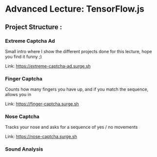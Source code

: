 # Advanced Lecture: TensorFlow.js

## Project Structure :

### Extreme Captcha Ad
Small intro where I show the different projects done for this lecture, hope you find it funny ;)

Link: https://extreme-captcha-ad.surge.sh

### Finger Captcha
Counts how many fingers you have up, and if you match the sequence, allows you in

Link: https://finger-captcha.surge.sh

### Nose Captcha
Tracks your nose and asks for a sequence of yes / no movements

Link: https://nose-captcha.surge.sh

### Sound Analysis